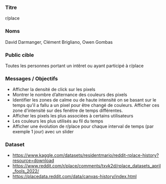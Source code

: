 ### Titre
r/place

### Noms
David Darmanger, Clément Brigliano, Owen Gombas

### Public cible
Toutes les personnes portant un intêret ou ayant participé à r/place

### Messages / Objectifs
- Afficher la densité de click sur les pixels
- Montrer le nombre d’alternance des couleurs des pixels
- Identifier les zones de calme ou de haute intensité on se basant sur le temps qu'il a fallu a un pixel pour être changé de couleurs. Afficher ces zone d'intensité sur des fenêtre de temps différentes.
- Afficher les pixels les plus associées à certains utilisateurs
- Les couleurs les plus utilisés au fil du temps
- Afficher une évolution de r/place pour chaque interval de temps (par exemple 1 jour) avec un slider

### Dataset
- https://www.kaggle.com/datasets/residentmario/reddit-rplace-history?resource=download
- https://www.reddit.com/r/place/comments/txvk2d/rplace_datasets_april_fools_2022/
- https://placedata.reddit.com/data/canvas-history/index.html
